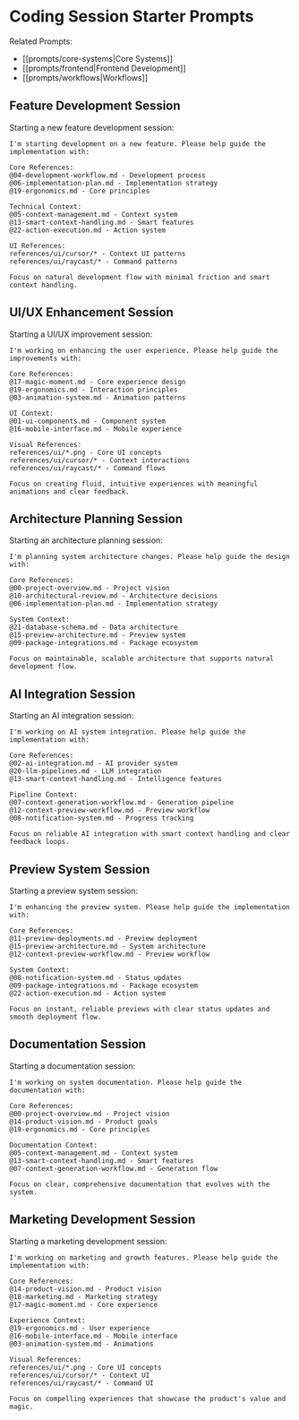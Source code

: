 # Coding Session Starter Prompts

Related Prompts:
- [[prompts/core-systems|Core Systems]]
- [[prompts/frontend|Frontend Development]]
- [[prompts/workflows|Workflows]]

## Feature Development Session
Starting a new feature development session:

```prompt
I'm starting development on a new feature. Please help guide the implementation with:

Core References:
@04-development-workflow.md - Development process
@06-implementation-plan.md - Implementation strategy
@19-ergonomics.md - Core principles

Technical Context:
@05-context-management.md - Context system
@13-smart-context-handling.md - Smart features
@22-action-execution.md - Action system

UI References:
references/ui/cursor/* - Context UI patterns
references/ui/raycast/* - Command patterns

Focus on natural development flow with minimal friction and smart context handling.
```

## UI/UX Enhancement Session
Starting a UI/UX improvement session:

```prompt
I'm working on enhancing the user experience. Please help guide the improvements with:

Core References:
@17-magic-moment.md - Core experience design
@19-ergonomics.md - Interaction principles
@03-animation-system.md - Animation patterns

UI Context:
@01-ui-components.md - Component system
@16-mobile-interface.md - Mobile experience

Visual References:
references/ui/*.png - Core UI concepts
references/ui/cursor/* - Context interactions
references/ui/raycast/* - Command flows

Focus on creating fluid, intuitive experiences with meaningful animations and clear feedback.
```

## Architecture Planning Session
Starting an architecture planning session:

```prompt
I'm planning system architecture changes. Please help guide the design with:

Core References:
@00-project-overview.md - Project vision
@10-architectural-review.md - Architecture decisions
@06-implementation-plan.md - Implementation strategy

System Context:
@21-database-schema.md - Data architecture
@15-preview-architecture.md - Preview system
@09-package-integrations.md - Package ecosystem

Focus on maintainable, scalable architecture that supports natural development flow.
```

## AI Integration Session
Starting an AI integration session:

```prompt
I'm working on AI system integration. Please help guide the implementation with:

Core References:
@02-ai-integration.md - AI provider system
@20-llm-pipelines.md - LLM integration
@13-smart-context-handling.md - Intelligence features

Pipeline Context:
@07-context-generation-workflow.md - Generation pipeline
@12-context-preview-workflow.md - Preview workflow
@08-notification-system.md - Progress tracking

Focus on reliable AI integration with smart context handling and clear feedback loops.
```

## Preview System Session
Starting a preview system session:

```prompt
I'm enhancing the preview system. Please help guide the implementation with:

Core References:
@11-preview-deployments.md - Preview deployment
@15-preview-architecture.md - System architecture
@12-context-preview-workflow.md - Preview workflow

System Context:
@08-notification-system.md - Status updates
@09-package-integrations.md - Package ecosystem
@22-action-execution.md - Action system

Focus on instant, reliable previews with clear status updates and smooth deployment flow.
```

## Documentation Session
Starting a documentation session:

```prompt
I'm working on system documentation. Please help guide the documentation with:

Core References:
@00-project-overview.md - Project vision
@14-product-vision.md - Product goals
@19-ergonomics.md - Core principles

Documentation Context:
@05-context-management.md - Context system
@13-smart-context-handling.md - Smart features
@07-context-generation-workflow.md - Generation flow

Focus on clear, comprehensive documentation that evolves with the system.
```

## Marketing Development Session
Starting a marketing development session:

```prompt
I'm working on marketing and growth features. Please help guide the implementation with:

Core References:
@14-product-vision.md - Product vision
@18-marketing.md - Marketing strategy
@17-magic-moment.md - Core experience

Experience Context:
@19-ergonomics.md - User experience
@16-mobile-interface.md - Mobile interface
@03-animation-system.md - Animations

Visual References:
references/ui/*.png - Core UI concepts
references/ui/cursor/* - Context UI
references/ui/raycast/* - Command UI

Focus on compelling experiences that showcase the product's value and magic.
``` 